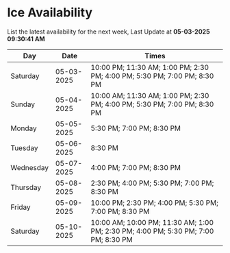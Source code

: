 # Ice Availability

List the latest availability for the next week, Last Update at **05-03-2025 09:30:41 AM**

| Day         | Date        | Times       |
| ----------- | ----------- | ----------- |
|Saturday|05-03-2025|10:00 PM; 11:30 AM; 1:00 PM; 2:30 PM; 4:00 PM; 5:30 PM; 7:00 PM; 8:30 PM|
|Sunday|05-04-2025|10:00 AM; 11:30 AM; 1:00 PM; 2:30 PM; 4:00 PM; 5:30 PM; 7:00 PM; 8:30 PM|
|Monday|05-05-2025|5:30 PM; 7:00 PM; 8:30 PM|
|Tuesday|05-06-2025|8:30 PM|
|Wednesday|05-07-2025|4:00 PM; 7:00 PM; 8:30 PM|
|Thursday|05-08-2025|2:30 PM; 4:00 PM; 5:30 PM; 7:00 PM; 8:30 PM|
|Friday|05-09-2025|10:00 PM; 2:30 PM; 4:00 PM; 5:30 PM; 7:00 PM; 8:30 PM|
|Saturday|05-10-2025|10:00 AM; 10:00 PM; 11:30 AM; 1:00 PM; 2:30 PM; 4:00 PM; 5:30 PM; 7:00 PM; 8:30 PM|
